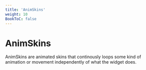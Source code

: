 ```yaml
---
title: 'AnimSkins'
weight: 10
BookToC: false
---
```



# AnimSkins

AnimSkins are animated skins that continously loops some kind of animation or movement independently of what the widget does.

